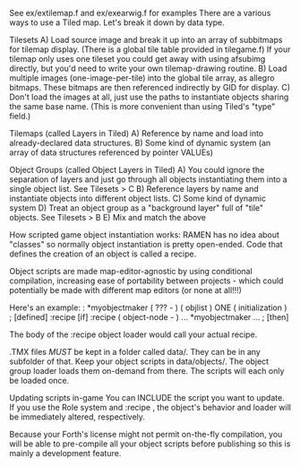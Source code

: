 See ex/extilemap.f and ex/exearwig.f for examples
There are a various ways to use a Tiled map.  Let's break it down by data type.

Tilesets
  A) Load source image and break it up into an array of subbitmaps for tilemap display.
     (There is a global tile table provided in tilegame.f)
     If your tilemap only uses one tileset you could get away with using afsubimg directly,
     but you'd need to write your own tilemap-drawing routine.
  B) Load multiple images (one-image-per-tile) into the global tile array, as allegro bitmaps.
     These bitmaps are then referenced indirectly by GID for display.
  C) Don't load the images at all, just use the paths to instantiate objects sharing
     the same base name.  (This is more convenient than using Tiled's "type" field.)

Tilemaps (called Layers in Tiled)
  A) Reference by name and load into already-declared data structures.
  B) Some kind of dynamic system (an array of data structures referenced by pointer VALUEs)

Object Groups (called Object Layers in Tiled)
  A) You could ignore the separation of layers and just go through all objects instantiating them
     into a single object list.  See Tilesets > C
  B) Reference layers by name and instantiate objects into different object lists.
  C) Some kind of dynamic system
  D) Treat an object group as a "background layer" full of "tile" objects.  See Tilesets > B
  E) Mix and match the above

How scripted game object instantiation works:
  RAMEN has no idea about "classes" so normally object instantiation is pretty open-ended.
  Code that defines the creation of an object is called a recipe.

  Object scripts are made map-editor-agnostic by using conditional compilation, increasing ease of
  portability between projects - which could potentially be made with different map editors (or none at all!!!)

  Here's an example:
  : *myobjectmaker   ( ??? - )  ( objlist )  ONE  ( initialization ) ;
  [defined] :recipe [if]
      :recipe <myobjectname>  ( object-node - )  ... *myobjectmaker ... ;
  [then]

  The body of the :recipe object loader would call your actual recipe.

  .TMX files *MUST* be kept in a folder called data/.  They can be in any subfolder of that.
  Keep your object scripts in data/objects/.
  The object group loader loads them on-demand from there.
  The scripts will each only be loaded once.


Updating scripts in-game
  You can INCLUDE the script you want to update.  If you use the Role system and :recipe , the object's
  behavior and loader will be immediately altered, respectively.

  Because your Forth's license might not permit on-the-fly compilation, you will be able to pre-compile all your
  object scripts before publishing so this is mainly a development feature.

